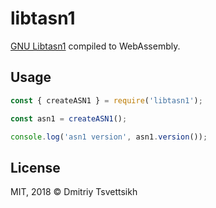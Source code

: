 # libtasn1

[GNU Libtasn1](https://www.gnu.org/software/libtasn1/) compiled to WebAssembly.

## Usage

```js
const { createASN1 } = require('libtasn1');

const asn1 = createASN1();

console.log('asn1 version', asn1.version());
```

## License

MIT, 2018 &copy; Dmitriy Tsvettsikh
